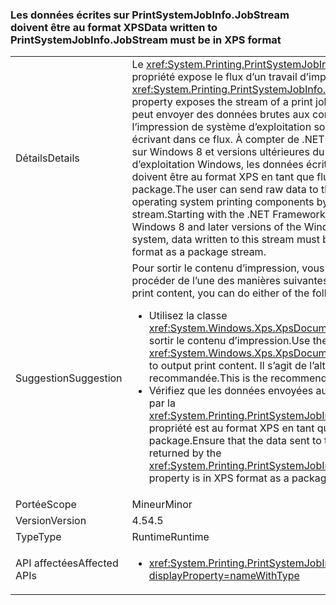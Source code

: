 ### <a name="data-written-to-printsystemjobinfojobstream-must-be-in-xps-format"></a><span data-ttu-id="ad266-101">Les données écrites sur PrintSystemJobInfo.JobStream doivent être au format XPS</span><span class="sxs-lookup"><span data-stu-id="ad266-101">Data written to PrintSystemJobInfo.JobStream must be in XPS format</span></span>

|   |   |
|---|---|
|<span data-ttu-id="ad266-102">Détails</span><span class="sxs-lookup"><span data-stu-id="ad266-102">Details</span></span>|<span data-ttu-id="ad266-103">Le <xref:System.Printing.PrintSystemJobInfo.JobStream> propriété expose le flux d’un travail d’impression.</span><span class="sxs-lookup"><span data-stu-id="ad266-103">The <xref:System.Printing.PrintSystemJobInfo.JobStream> property exposes the stream of a print job.</span></span> <span data-ttu-id="ad266-104">L’utilisateur peut envoyer des données brutes aux composants de l’impression de système d’exploitation sous-jacent en écrivant dans ce flux. À compter de .NET Framework 4.5 sur Windows 8 et versions ultérieures du système d’exploitation Windows, les données écrites dans ce flux doivent être au format XPS en tant que flux de package.</span><span class="sxs-lookup"><span data-stu-id="ad266-104">The user can send raw data to the underlying operating system printing components by writing to this stream.Starting with the .NET Framework 4.5 on Windows 8 and later versions of the Windows operating system, data written to this stream must be in XPS format as a package stream.</span></span>|
|<span data-ttu-id="ad266-105">Suggestion</span><span class="sxs-lookup"><span data-stu-id="ad266-105">Suggestion</span></span>|<span data-ttu-id="ad266-106">Pour sortir le contenu d’impression, vous pouvez procéder de l’une des manières suivantes :</span><span class="sxs-lookup"><span data-stu-id="ad266-106">To output print content, you can do either of the following:</span></span><ul><li><span data-ttu-id="ad266-107">Utilisez la classe <xref:System.Windows.Xps.XpsDocumentWriter> pour sortir le contenu d’impression.</span><span class="sxs-lookup"><span data-stu-id="ad266-107">Use the <xref:System.Windows.Xps.XpsDocumentWriter> class to output print content.</span></span> <span data-ttu-id="ad266-108">Il s’agit de l’alternative recommandée.</span><span class="sxs-lookup"><span data-stu-id="ad266-108">This is the recommended alternative.</span></span></li><li><span data-ttu-id="ad266-109">Vérifiez que les données envoyées au flux retourné par la <xref:System.Printing.PrintSystemJobInfo.JobStream> propriété est au format XPS en tant que flux de package.</span><span class="sxs-lookup"><span data-stu-id="ad266-109">Ensure that the data sent to the stream returned by the <xref:System.Printing.PrintSystemJobInfo.JobStream> property is in XPS format as a package stream.</span></span></li></ul>|
|<span data-ttu-id="ad266-110">Portée</span><span class="sxs-lookup"><span data-stu-id="ad266-110">Scope</span></span>|<span data-ttu-id="ad266-111">Mineur</span><span class="sxs-lookup"><span data-stu-id="ad266-111">Minor</span></span>|
|<span data-ttu-id="ad266-112">Version</span><span class="sxs-lookup"><span data-stu-id="ad266-112">Version</span></span>|<span data-ttu-id="ad266-113">4.5</span><span class="sxs-lookup"><span data-stu-id="ad266-113">4.5</span></span>|
|<span data-ttu-id="ad266-114">Type</span><span class="sxs-lookup"><span data-stu-id="ad266-114">Type</span></span>|<span data-ttu-id="ad266-115">Runtime</span><span class="sxs-lookup"><span data-stu-id="ad266-115">Runtime</span></span>|
|<span data-ttu-id="ad266-116">API affectées</span><span class="sxs-lookup"><span data-stu-id="ad266-116">Affected APIs</span></span>|<ul><li><xref:System.Printing.PrintSystemJobInfo.JobStream?displayProperty=nameWithType></li></ul>|

